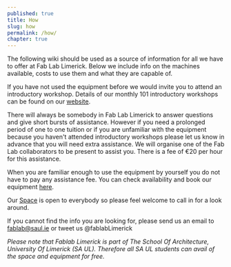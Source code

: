 ```yaml
---
published: true
title: How
slug: how
permalink: /how/
chapter: true
---
```


The following wiki should be used as a source of information for all we have to offer at Fab Lab Limerick. Below we include info on the machines available, costs to use them and what they are capable of.

If you have not used the equipment before we would invite you to attend an introductory workshop. Details of our monthly 101 introductory workshops can be found on our [website](http://fablab.saul.ie/events/).

There will always be somebody in Fab Lab Limerick to answer questions and give short bursts of assistance. However if you need a prolonged period of one to one tuition or if you are unfamiliar with the equipment because you haven't attended introductory workshops please let us know in advance that you will need extra assistance. We will organise one of the Fab Lab collaborators to be present to assist you. There is a fee of €20 per hour for this assistance.

When you are familiar enough to use the equipment by yourself you do not have to pay any assistance fee. You can check availability and book our equipment [here](http://fablablimerick.schedulista.com/).

Our [Space](http://fablab.saul.ie/space/) is open to everybody so please feel welcome to call in for a look around.

If you cannot find the info you are looking for, please send us an email to fablab@saul.ie or tweet us @fablabLimerick

*Please note that Fablab Limerick is part of The School Of Architecture, University Of Limerick (SA UL). Therefore all SA UL students can avail of the space and equipment for free.*
